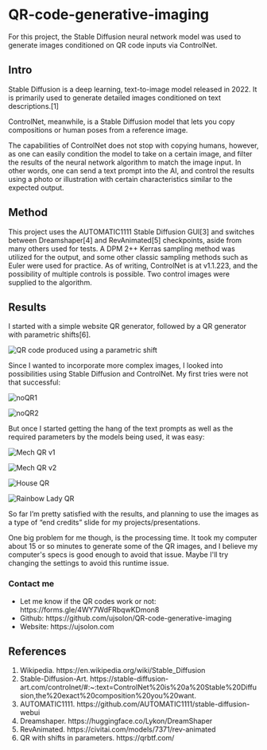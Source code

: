 # QR-code-generative-imaging
For this project, the Stable Diffusion neural network model was used to generate images conditioned on QR code inputs via ControlNet.

## Intro

Stable Diffusion is a deep learning, text-to-image model released in 2022. It is primarily used to generate detailed images conditioned on text descriptions.[1]

ControlNet, meanwhile, is a Stable Diffusion model that lets you copy compositions or human poses from a reference image.

The capabilities of ControlNet does not stop with copying humans, however, as one can easily condition the model to take on a certain image, and filter the results of the neural network algorithm to match the image input. In other words, one can send a text prompt into the AI, and control the results using a photo or illustration with certain characteristics similar to the expected output.

## Method
This project uses the AUTOMATIC1111 Stable Diffusion GUI[3] and switches between Dreamshaper[4] and RevAnimated[5] checkpoints, aside from many others used for tests. A DPM 2++ Kerras sampling method was utilized for the output, and some other classic sampling methods such as Euler were used for practice. As of writing, ControlNet is at v1.1.223, and the possibility of multiple controls is possible. Two control images were supplied to the algorithm. 

## Results
I started with a simple website QR generator, followed by a QR generator with parametric shifts[6].

![QR code produced using a parametric shift](/images/QR5.png "Simple parametric QR")

Since I wanted to incorporate more complex images, I looked into possibilities using Stable Diffusion and ControlNet. My first tries were not that successful:

![noQR1](/images/noQR1.png "Would pass as abstract art, but no QR")

![noQR2](/images/noQR2.png "My first tries in creating QR conditioned images")

But once I started getting the hang of the text prompts as well as the required parameters by the models being used, it was easy:

![Mech QR v1](/images/QR1.png "Cool mech")

![Mech QR v2](/images/QR2.png "Recreating the first one")

![House QR](/images/QR3.png "This house looks like a puzzle")

![Rainbow Lady QR](/images/QR4.png "Humans seem harder to correctly generate")

So far I’m pretty satisfied with the results, and planning to use the images as a type of “end credits” slide for my projects/presentations.

One big problem for me though, is the processing time. It took my computer about 15 or so minutes to generate some of the QR images, and I believe my computer's specs is good enough to avoid that issue. Maybe I'll try changing the settings to avoid this runtime issue.

### Contact me
<ul>
<li> Let me know if the QR codes work or not: https://forms.gle/4WY7WdFRbqwKDmon8
<li> Github: https://github.com/ujsolon/QR-code-generative-imaging
<li> Website: https://ujsolon.com
</ul>

## References
<ol>
<li> Wikipedia. https://en.wikipedia.org/wiki/Stable_Diffusion
<li> Stable-Diffusion-Art. https://stable-diffusion-art.com/controlnet/#:~:text=ControlNet%20is%20a%20Stable%20Diffusion,the%20exact%20composition%20you%20want.
<li> AUTOMATIC1111. https://github.com/AUTOMATIC1111/stable-diffusion-webui
<li> Dreamshaper. https://huggingface.co/Lykon/DreamShaper
<li> RevAnimated. https://civitai.com/models/7371/rev-animated
<li> QR with shifts in parameters. https://qrbtf.com/
</ol>